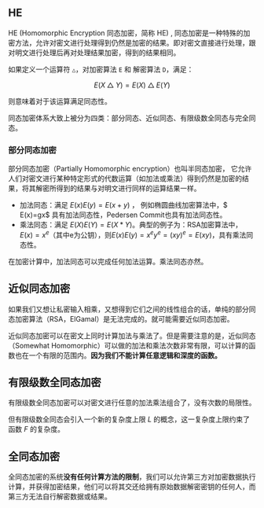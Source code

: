 ## HE

HE (Homomorphic Encryption  同态加密，简称 HE) , 同态加密是一种特殊的加密方法，允许对密文进行处理得到仍然是加密的结果。即对密文直接进行处理，跟对明文进行处理后再对处理结果加密，得到的结果相同。



如果定义一个运算符 `△`，对加密算法 `E` 和 解密算法 `D`，满足：

$$ E(X△Y)=E(X)△E(Y) $$

则意味着对于该运算满足同态性。



同态加密体系大致上被分为四类：部分同态、近似同态、有限级数全同态与完全同态。



### 部分同态加密

部分同态加密（Partially Homomorphic encryption）也叫半同态加密， 它允许人们对密文进行某种特定形式的代数运算（如加法或乘法）得到仍然是加密的结果，将其解密所得到的结果与对明文进行同样的运算结果一样。



- 加法同态：满足 $E(x)E(y) = E(x + y)$  ， 例如椭圆曲线加密算法中，$ E(x)=gx$  具有加法同态性，Pedersen Commit也具有加法同态性。
- 乘法同态：满足 $E(X)E(Y)=E(X*Y)$。典型的例子为：RSA加密算法中，$E(x)=x^e$（其中e为公钥），则$E(x)E(y)=x^ey^e=(xy)^e=E(xy)$，具有乘法同态性。

在加密计算中，加法同态可以完成任何加法运算。乘法同态亦然。



## 近似同态加密

如果我们又想让私密输入相乘，又想得到它们之间的线性组合的话，单纯的部分同态加密算法（RSA，ElGamal）是无法完成的。就可能需要近似同态加密。

近似同态加密可以在密文上同时计算加法与乘法了。但是需要注意的是，近似同态（Somewhat Homomorphic）可以做的加法和乘法次数非常有限，可以计算的函数也在一个有限的范围内。**因为我们不能计算任意逻辑和深度的函数。**

## 有限级数全同态加密

有限级数全同态加密可以对密文进行任意的加法乘法组合了，没有次数的局限性。

但有限级数全同态会引入一个新的复杂度上限 $L$ 的概念，这一复杂度上限约束了函数 $F$ 的复杂度。 

## 全同态加密

全同态加密的系统**没有任何计算方法的限制**，我们可以允许第三方对加密数据执行计算，并获得加密结果，他们可以将其交还给拥有原始数据解密密钥的任何人，而第三方无法自行解密数据或结果。
